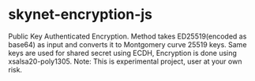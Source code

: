 # skynet-encryption-js
Public Key Authenticated Encryption. Method takes ED25519(encoded as base64) as input and converts it to Montgomery curve 25519 keys. Same keys are used for shared secret using ECDH, Encryption is done using xsalsa20-poly1305. Note: This is experimental project, user at your own risk.
